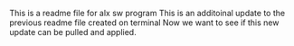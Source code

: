 This is a readme file for alx sw program
This is an additoinal update to the previous readme file created on terminal
Now we want to see if this new update can be pulled and applied. 
